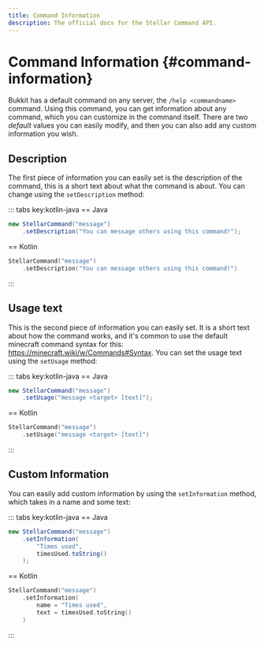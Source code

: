 ```yaml
---
title: Command Information
description: The official docs for the Stellar Command API.
---
```


# Command Information {#command-information}

Bukkit has a default command on any server, the `/help <commandname>` command. Using this command, you can get information about any command, which you can customize in the command itself. There are two _default_ values you can easily modify, and then you can also add any custom information you wish.

## Description

The first piece of information you can easily set is the description of the command, this is a short text about what the command is about. You can change using the `setDescription` method:

::: tabs key:kotlin-java
== Java
```Java
new StellarCommand("message")
    .setDescription("You can message others using this command!");
```
== Kotlin
```Kotlin
StellarCommand("message")
    .setDescription("You can message others using this command!")
```
:::

## Usage text

This is the second piece of information you can easily set. It is a short text about how the command works, and it's common to use the default minecraft command syntax for this: https://minecraft.wiki/w/Commands#Syntax. You can set the usage text using the `setUsage` method:

::: tabs key:kotlin-java
== Java
```Java
new StellarCommand("message")
    .setUsage("message <target> [text]");
```
== Kotlin
```Kotlin
StellarCommand("message")
    .setUsage("message <target> [text]")
```
:::

## Custom Information

You can easily add custom information by using the `setInformation` method, which takes in a name and some text:

::: tabs key:kotlin-java
== Java
```Java
new StellarCommand("message")
    .setInformation(
        "Times used",
        timesUsed.toString()
    );
```
== Kotlin
```Kotlin
StellarCommand("message")
    .setInformation(
        name = "Times used",
        text = timesUsed.toString()
    )
```
:::